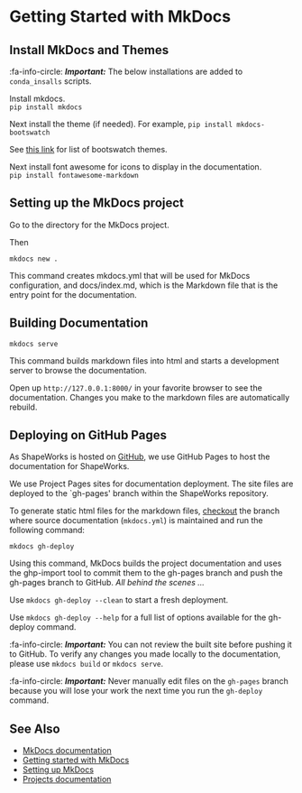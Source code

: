 # Getting Started with MkDocs

## Install MkDocs and Themes 

:fa-info-circle: _**Important:**_ The below installations are added to `conda_insalls` scripts.

Install mkdocs.  
`pip install mkdocs`

Next install the theme (if needed). 
For example, `pip install mkdocs-bootswatch`

See [this link](https://mkdocs.github.io/mkdocs-bootswatch/) for list of bootswatch themes.    


Next install font awesome for icons to display in the documentation.   
`pip install fontawesome-markdown`


## Setting up the MkDocs project

Go to the directory for the MkDocs project.   

Then    

`mkdocs new .`

This command creates mkdocs.yml that will be used for MkDocs configuration, and docs/index.md, which is the Markdown file that is the entry point for the documentation.


## Building Documentation
  
`mkdocs serve`

This command builds markdown files into html and starts a development server to browse the documentation. 

Open up `http://127.0.0.1:8000/` in your favorite browser to see the documentation. Changes you make to the markdown files are automatically rebuild.

## Deploying on GitHub Pages

As ShapeWorks is hosted on [GitHub](https://github.com/SCIInstitute/ShapeWorks), we use GitHub Pages to host the documentation for ShapeWorks. 

We use Project Pages sites for documentation deployment. The site files are deployed to the `gh-pages' branch within the ShapeWorks repository.

To generate static html files for the markdown files, [checkout](build.md#clone-source) the branch where source documentation (`mkdocs.yml`) is maintained and run the following command:

`mkdocs gh-deploy`

Using this command, MkDocs builds the project documentation and uses the ghp-import tool to commit them to the gh-pages branch and push the gh-pages branch to GitHub. *All behind the scenes ...*

Use `mkdocs gh-deploy --clean` to start a fresh deployment.   

Use `mkdocs gh-deploy --help` for a full list of options available for the gh-deploy command.

:fa-info-circle: _**Important:**_ You can not review the built site before pushing it to GitHub. To verify any changes you made locally to the documentation, please use ``mkdocs build`` or `mkdocs serve`.  
 
:fa-info-circle: _**Important:**_ Never manually edit files on the `gh-pages` branch because you will lose your work the next time you run the `gh-deploy` command.

## See Also
- [MkDocs documentation](https://mkdocs.readthedocs.io/en/stable/)
- [Getting started with MkDocs](https://docs.readthedocs.io/en/stable/intro/getting-started-with-mkdocs.html)
- [Setting up MkDocs](https://mikedemaso.com/tech/2019-06-20-setting-up-mkdocs/)
- [Projects documentation](https://netgen.io/blog/the-most-overlooked-part-in-software-development-writing-project-documentation)


